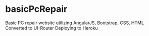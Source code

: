 # basicPcRepair
Basic PC repair website utilizing AngularJS, Bootstrap, CSS, HTML
Converted to UI-Router
Deploying to Heroku